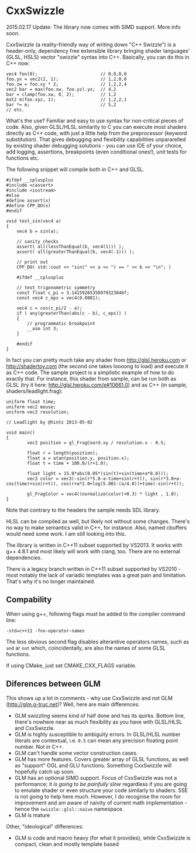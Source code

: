 CxxSwizzle
==========

2015.02.17 Update: The library now comes with SIMD support. More info soon.

CxxSwizzle (a reality-friendly way of writing down "C++ Swizzle") is a header-only, dependency free extensible library bringing shader languages' (GLSL, HSLS) vector "swizzle" syntax into C++. Basically, you can do this in C++ now:

	vec4 foo(0);		 		        // 0,0,0,0
	foo.yx = vec2(2, 1); 		        // 1,2,0,0
	foo.zw = foo.xy * 2; 				// 1,2,2,4
	vec2 bar = max(foo.xw, foo.yz).yx;  // 4,2
	bar = clamp(foo.xw, 0, 2);			// 1,2	
	mat2 m(foo.xyz, 1);					// 1,2,2,1
	bar *= m;							// 5,2
	// etc.

What's the use? Familiar and easy to use syntax for non-critical pieces of code. Also, given GLSL/HLSL similarity to C you can execute most shaders directly as C++ code, with just a little help from the preprocessor (keyword substitution). That gives debugging and flexibility capabilities unpararelled by existing shader debugging solutions - you can use IDE of your choice, add logging, assertions, breakpoints (even conditional ones!), unit tests for functions etc.

The following snippet will compile both in C++ and GLSL.

	#ifdef __cplusplus
	#include <cassert>
	#include <iostream>
	#else
	#define assert(x)
	#define CPP_DO(x)
	#endif

	void test_sin(vec4 a)
	{
		vec4 b = sin(a);

		// sanity checks
		assert( all(lessThanEqual(b, vec4(1))) );
		assert( all(greaterThanEqual(b, vec4(-1))) );

		// print out
		CPP_DO( std::cout << "sin(" << a << ") == " << b << "\n"; )

		#ifdef __cplusplus
		
        // test trigonometric symmetry
		const float c_pi = 3.14159265358979323846f;
        const vec4 c_eps = vec4(0.0001);

        vec4 c = cos(c_pi/2 - a);
		if ( any(greaterThan(abs(c - b), c_eps)) )
		{
			// programmatic breakpoint
			__asm int 3;
		}
		
        #endif
	}

In fact you can pretty much take any shader from http://glsl.heroku.com or http://shadertoy.com (the second one takes loooong to load) and execute it as C++ code. The sample project is a simplistic example of how to do exactly that. For instance, this shader from sample, can be run both as GLSL (try it here: http://glsl.heroku.com/e#10661.0) and as C++ (in sample, shaders/leadlight.frag):

	uniform float time;
	uniform vec2 mouse;
	uniform vec2 resolution;

	// Leadlight by @hintz 2013-05-02

	void main()
	{
			vec2 position = gl_FragCoord.xy / resolution.x - 0.5;
			
			float r = length(position);
			float a = atan(position.y, position.x);
			float t = time + 100.0/(r+1.0);
			
			float light = 15.0*abs(0.05*(sin(t)+sin(time+a*8.0)));
			vec3 color = vec3(-sin(r*5.0-a-time+sin(r+t)), sin(r*3.0+a-cos(time)+sin(r+t)), cos(r+a*2.0+log(5.001-(a/4.0))+time)-sin(r+t));
			
			gl_FragColor = vec4((normalize(color)+0.3) * light , 1.0);
	}

Note that contrary to the headers the sample needs SDL library. 
	
HLSL can be compiled as well, but likely not without some changes. There's no way to make semantics valid in C++, for instance. Also, named cbuffers would need some work. I am still looking into this.

The library is written in C++11 subset supported by VS2013. It works with g++ 4.8.1 and most likely will work with clang, too. There are no external dependencies.

There is a legacy branch written in C++11 subset supported by VS2010 - most notably the lack of variadic templates was a great pain and limitation. That's why it's no longer maintained.

Compability
---------------------------------------------------

When using g++, following flags must be added to the compiler command line:

	-std=c++11 -fno-operator-names

The less obvious second flag disables alterantive operators names, such as `and` ar `not` which, coincidentally, are also the names of some GLSL functions.

If using CMake, just set CMAKE_CXX_FLAGS variable.

Diferences between GLM
---------------------------------------------------

This shows up a lot in comments - why use CxxSwizzle and not GLM (http://glm.g-truc.net)? Well, here are main differences:

* GLM swizzling seems kind of half done and has its quirks. Bottom line, there's nowhere near as much flexibility as you have with GLSL/HLSL and CxxSwizzle.
* GLM is highly susceptible to ambiguity errors. In GLSL/HLSL number literals are contextual, i.e. `0.5` can mean any precision floating point number. Not in C++.
* GLM can't handle some vector construction cases.
* GLM has more features. Covers greater array of GLSL functions, as well as "support" OGL and GLU functions. Something CxxSwizzle will hopefully catch up soon.
* GLM has an optional SIMD support. Focus of CxxSwizzle was not a performance; it *is going to be painfully slow* regardless if you are going to emulate shader or even structure your code similarly to shaders. SSE is not going to help here much. However, I do recognise the room for improvement and am aware of naivity of current math implementation - hence the `swizzle::glsl::naive` namespace.
* GLM is mature

Other, "ideological" differences:
* GLM is code and macro heavy (for what it provides), while CxxSwizzle is compact, clean and mostly template based

